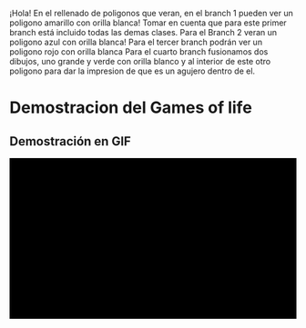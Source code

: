 ¡Hola! En el rellenado de poligonos que veran, en el branch 1 pueden ver un poligono amarillo con orilla blanca!
Tomar en cuenta que para este primer branch está incluido todas las demas clases.
Para el Branch 2 veran un poligono azul con orilla blanca!
Para el tercer branch podrán ver un poligono rojo con orilla blanca
Para el cuarto branch fusionamos dos dibujos, uno grande y verde con orilla blanco y al interior de este otro poligono para dar la impresion de que es un agujero dentro de el.

#  Demostracion del Games of life

## Demostración en GIF

![Muestra de 10 patrones que eligen una posicion random, corriendo en simultaneo en una ventana](VisualOutputs/Conway´s-Game-of-Life.gif)
